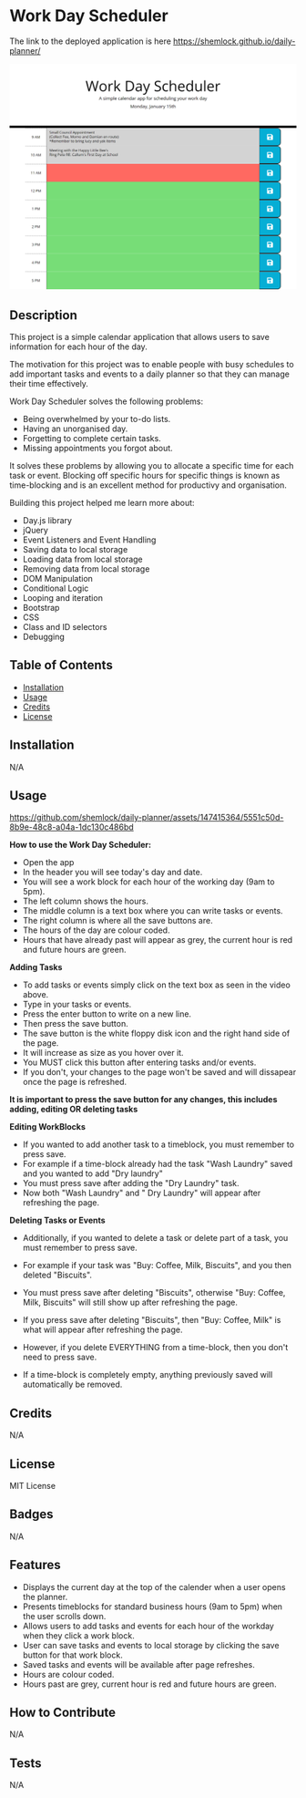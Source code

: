 # Work Day Scheduler

The link to the deployed application is here https://shemlock.github.io/daily-planner/

![daily planner](assets/images/planner.png)

## Description

This project is a simple calendar application that allows users to save information for each hour of the day.

The motivation for this project was to enable people with busy schedules to add important tasks and events to a daily planner so that they can manage their time effectively.

Work Day Scheduler solves the following problems: 
* Being overwhelmed by your to-do lists.
* Having an unorganised day.
* Forgetting to complete certain tasks.
* Missing appointments you forgot about.

It solves these problems by allowing you to allocate a specific time for each task or event. Blocking off specific hours for specific things is known as time-blocking and is an excellent method for productivy and organisation. 

Building this project helped me learn more about:
* Day.js library
* jQuery
* Event Listeners and Event Handling
* Saving data to local storage
* Loading data from local storage
* Removing data from local storage
* DOM Manipulation
* Conditional Logic
* Looping and iteration
* Bootstrap 
* CSS
* Class and ID selectors
* Debugging

## Table of Contents

- [Installation](#installation)
- [Usage](#usage)
- [Credits](#credits)
- [License](#license)

## Installation
N/A

## Usage

https://github.com/shemlock/daily-planner/assets/147415364/5551c50d-8b9e-48c8-a04a-1dc130c486bd

**How to use the Work Day Scheduler:**
* Open the app
* In the header you will see today's day and date.
* You will see a work block for each hour of the working day (9am to 5pm).
* The left column shows the hours.
* The middle column is a text box where you can write tasks or events.
* The right column is where all the save buttons are. 
* The hours of the day are colour coded.
* Hours that have already past will appear as grey, the current hour is red and future hours are green.

**Adding Tasks**
* To add tasks or events simply click on the text box as seen in the video above.
* Type in your tasks or events.
* Press the enter button to write on a new line. 
* Then press the save button.
* The save button is the white floppy disk icon and the right hand side of the page.
* It will increase as size as you hover over it.
* You MUST click this button after entering tasks and/or events.
* If you don't, your changes to the page won't be saved and will dissapear once the page is refreshed.

**It is important to press the save button for any changes, this includes adding, editing OR deleting tasks**

**Editing WorkBlocks**
* If you wanted to add another task to a timeblock, you must remember to press save.
* For example if a time-block already had the task "Wash Laundry" saved and you wanted to add "Dry laundry"
* You must press save after adding the "Dry Laundry" task.
* Now both "Wash Laundry" and " Dry Laundry" will appear after refreshing the page.

**Deleting Tasks or Events**
* Additionally, if you wanted to delete a task or delete part of a task, you must remember to press save. 
* For example if your task was "Buy: Coffee, Milk, Biscuits", and you then deleted "Biscuits".
* You must press save after deleting "Biscuits", otherwise "Buy: Coffee, Milk, Biscuits" will still show up after refreshing the page.
* If you press save after deleting "Biscuits", then "Buy: Coffee, Milk" is what will appear after refreshing the page.
  
* However, if you delete EVERYTHING from a time-block, then you don't need to press save.
* If a time-block is completely empty, anything previously saved will automatically be removed. 

## Credits
N/A

## License
MIT License

## Badges
N/A

## Features

 * Displays the current day at the top of the calender when a user opens the planner.
 * Presents timeblocks for standard business hours (9am to 5pm) when the user scrolls down.
 * Allows users to add tasks and events for each hour of the workday when they click a work block. 
 * User can save tasks and events to local storage by clicking the save button for that work block.
 * Saved tasks and events will be available after page refreshes.
 * Hours are colour coded.
 * Hours past are grey, current hour is red and future hours are green.

## How to Contribute
N/A

## Tests
N/A 
